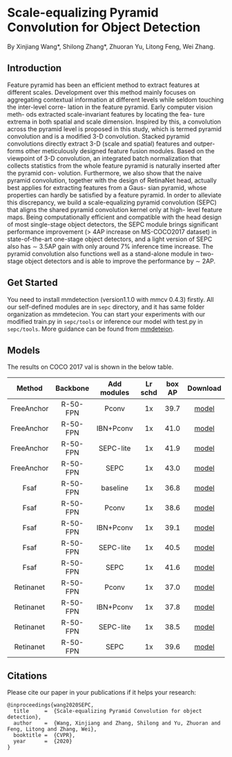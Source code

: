 # Scale-equalizing Pyramid Convolution for Object Detection



By Xinjiang Wang*, Shilong Zhang*, Zhuoran Yu, Litong Feng, Wei Zhang.

## Introduction

Feature pyramid has been an efficient method to extract features at different scales. Development over this method mainly focuses on aggregating contextual information at different levels while seldom touching the inter-level corre- lation in the feature pyramid. Early computer vision meth- ods extracted scale-invariant features by locating the fea- ture extrema in both spatial and scale dimension. Inspired by this, a convolution across the pyramid level is proposed in this study, which is termed pyramid convolution and is a modified 3-D convolution. Stacked pyramid convolutions directly extract 3-D (scale and spatial) features and outper- forms other meticulously designed feature fusion modules. Based on the viewpoint of 3-D convolution, an integrated batch normalization that collects statistics from the whole feature pyramid is naturally inserted after the pyramid con- volution. Furthermore, we also show that the naive pyramid convolution, together with the design of RetinaNet head, actually best applies for extracting features from a Gaus- sian pyramid, whose properties can hardly be satisfied by a feature pyramid. In order to alleviate this discrepancy, we build a scale-equalizing pyramid convolution (SEPC) that aligns the shared pyramid convolution kernel only at high- level feature maps. Being computationally efficient and compatible with the head design of most single-stage object detectors, the SEPC module brings significant performance improvement (> 4AP increase on MS-COCO2017 dataset) in state-of-the-art one-stage object detectors, and a light version of SEPC also has ∼ 3.5AP gain with only around 7% inference time increase. The pyramid convolution also functions well as a stand-alone module in two-stage object detectors and is able to improve the performance by ∼ 2AP.

## Get Started
You need to install mmdetection (version1.1.0 with mmcv 0.4.3) firstly.
All our self-defined modules are in ```sepc``` directory, and it has same folder organization as mmdetecion.
You can start your experiments with our modified train.py in ```sepc/tools``` or inference our model with test.py in ```sepc/tools```. 
More guidance can be found from [mmdeteion](https://github.com/open-mmlab/mmdetection).
## Models
The results on COCO 2017 val is shown in the below table.


| Method | Backbone | Add modules  | Lr schd | box AP | Download |
| :----: | :------: | :-------:  | :-----: | :----: | :------: |
| FreeAnchor | R-50-FPN | Pconv |  1x  | 39.7| [model](https://drive.google.com/open?id=1rwZeuT-VDGgfdt7IPidIOMh_guaIjxcO)  |
| FreeAnchor | R-50-FPN | IBN+Pconv | 1x  | 41.0| [model](https://drive.google.com/open?id=148IsbWcRTCDg8TpGDNt3P4McV4kekMRl) |
| FreeAnchor | R-50-FPN | SEPC-lite  | 1x  | 41.9| [model](https://drive.google.com/open?id=1Qb7WYtQVGrLDMnRwSXC-wnI9Vf3oLs4o) |
| FreeAnchor | R-50-FPN | SEPC | 1x      |  43.0| [model](https://drive.google.com/open?id=1rV7tZtjlfjdaNYeWKql1vhb1WPvjdWus) |
| Fsaf | R-50-FPN | baseline |  1x  | 36.8| [model](https://drive.google.com/open?id=1XlFlz8u0IqRw-HKy95VUNFrx3IKWM3q0)  |
| Fsaf | R-50-FPN | Pconv |  1x  | 38.6| [model](https://drive.google.com/open?id=1jtWmlPmZtFgZxD2QAZzVCAN6BnoAgzTF)  |
| Fsaf | R-50-FPN | IBN+Pconv | 1x  | 39.1| [model](https://drive.google.com/open?id=1d--0AjEdZEEbyP0JnFMmxyoIZUtpR9gj) |
| Fsaf | R-50-FPN | SEPC-lite  | 1x  | 40.5| [model](https://drive.google.com/open?id=1ODiNv14Bb44-RQrz-9cHtoNlbVKSItN6) |
| Fsaf | R-50-FPN | SEPC | 1x      |  41.6| [model](https://drive.google.com/open?id=1iLWrfXssXoGhZAQg9_vNeZfuwi_kXZu4) |
| Retinanet | R-50-FPN | Pconv |  1x  |37.0 | [model](https://drive.google.com/open?id=19cO_jxSZbbeyR5N_DWDbgM2wcyJEiD94)  |
| Retinanet | R-50-FPN | IBN+Pconv | 1x  | 37.8| [model](https://drive.google.com/open?id=12Mr2HG-0Qy_fkMDPw0eqtZ4t7G-M_pa6) |
| Retinanet | R-50-FPN | SEPC-lite  | 1x  | 38.5| [model](https://drive.google.com/open?id=1gq6bdWDZ83-5RzSeuUTpnOEeUyJvl2Zy) |
| Retinanet | R-50-FPN | SEPC | 1x      |  39.6| [model](https://drive.google.com/open?id=1HSG7CVFzHtv3McJ60nBXFw6pk91H-ONv) |


## Citations
Please cite our paper in your publications if it helps your research:
```
@inproceedings{wang2020SEPC,
  title     =  {Scale-equalizing Pyramid Convolution for object detection},
  author    =  {Wang, Xinjiang and Zhang, Shilong and Yu, Zhuoran and Feng, Litong and Zhang, Wei},
  booktitle =  {CVPR},
  year      =  {2020}
}
```
